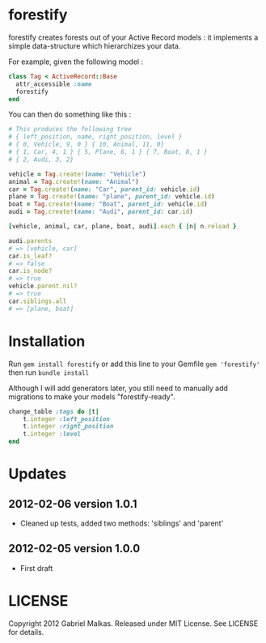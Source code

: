 # forestify

forestify creates forests out of your Active Record models : it implements a simple data-structure which hierarchizes your data.

For example, given the following model :

```ruby
class Tag < ActiveRecord::Base
  attr_accessible :name
  forestify
end
```

You can then do something like this :

```ruby
# This produces the following tree
# { left_position, name, right_position, level }
# { 0, Vehicle, 9, 0 } { 10, Animal, 11, 0}
# { 1, Car, 4, 1 } { 5, Plane, 6, 1 } { 7, Boat, 8, 1 }
# { 2, Audi, 3, 2}

vehicle = Tag.create!(name: "Vehicle")
animal = Tag.create!(name: "Animal")
car = Tag.create!(name: "Car", parent_id: vehicle.id)
plane = Tag.create!(name: "plane", parent_id: vehicle.id)
boat = Tag.create!(name: "Boat", parent_id: vehicle.id)
audi = Tag.create!(name: "Audi", parent_id: car.id)

[vehicle, animal, car, plane, boat, audi].each { |n| n.reload }

audi.parents
# => [vehicle, car]
car.is_leaf?
# => false
car.is_node?
# => true
vehicle.parent.nil?
# => true
car.siblings.all
# => [plane, boat]
```

# Installation

Run ```gem install forestify``` or add this line to your Gemfile  ```gem 'forestify'``` then run ```bundle install```

Although I will add generators later, you still need to manually add migrations to make your models "forestify-ready".

```ruby
change_table :tags do |t|
	t.integer :left_position
	t.integer :right_position
	t.integer :level
end
```

# Updates
## 2012-02-06 version 1.0.1
* Cleaned up tests, added two methods: 'siblings' and 'parent'

## 2012-02-05 version 1.0.0
* First draft

# LICENSE

Copyright 2012 Gabriel Malkas. Released under MIT License. See LICENSE for details.
